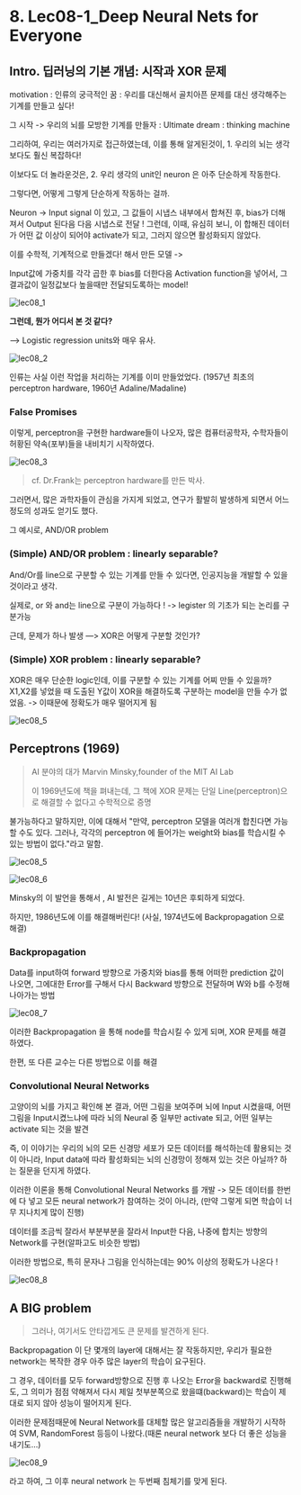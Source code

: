 # 8. Lec08-1_Deep Neural Nets for Everyone

## Intro. 딥러닝의 기본 개념: 시작과 XOR 문제

motivation : 인류의 궁극적인 꿈 : 우리를 대신해서 골치아픈 문제를 대신 생각해주는 기계를 만들고 싶다!

그 시작 -> 우리의 뇌를 모방한 기계를 만들자 : Ultimate dream : thinking machine

그리하여, 우리는 여러가지로 접근하였는데, 이를 통해 알게된것이, 1. 우리의 뇌는 생각보다도 훨신 복잡하다!

이보다도 더 놀라운것은, 2. 우리 생각의 unit인 neuron 은 아주 단순하게 작동한다.

그렇다면, 어떻게 그렇게 단순하게 작동하는 걸까.



Neuron -> Input signal 이 있고, 그 값들이 시냅스 내부에서 합쳐진 후, bias가 더해져서 Output 된다음 다음 시냅스로 전달 ! 그런데, 이때, 유심히 보니, 이 합해진 데이터가 어떤 값 이상이 되어야 activate가 되고, 그러지 않으면 활성화되지 않았다.

이를 수학적, 기계적으로 만들겠다! 해서 만든 모델 -> 

Input값에 가중치를 각각 곱한 후 bias를 더한다음 Activation function을 넣어서, 그 결과값이 일정값보다 높을때만 전달되도록하는 model!

![lec08_1](../img/lec08_1.png)



__그런데, 뭔가 어디서 본 것 같다?__

—> Logistic regression units와 매우 유사.

![lec08_2](../img/lec08_2.png)

인류는 사실 이런 작업을 처리하는 기계를 이미 만들었었다. (1957년 최초의 perceptron hardware, 1960년  Adaline/Madaline)



### False Promises

이렇게, perceptron을 구현한 hardware들이 나오자, 많은 컴퓨터공학자, 수학자들이 허황된 약속(포부)들을 내비치기 시작하였다.

![lec08_3](../img/lec08_3.png)

> cf. Dr.Frank는 perceptron hardware를 만든 박사.

그러면서, 많은 과학자들이 관심을 가지게 되었고, 연구가 활발히 발생하게 되면서 어느정도의 성과도 얻기도 했다.

그 예시로, AND/OR  problem

### (Simple) AND/OR problem : linearly separable?

And/Or를 line으로 구분할 수 있는 기계를 만들 수 있다면, 인공지능을 개발할 수 있을 것이라고 생각.

실제로, or 와 and는 line으로 구분이 가능하다 ! -> legister 의 기초가 되는 논리를 구분가능

근데, 문제가 하나 발생 —> XOR은 어떻게 구분할 것인가?

### (Simple) XOR problem : linearly separable?

XOR은 매우 단순한 logic인데, 이를 구분할 수 있는 기계를 어찌 만들 수 있을까? X1,X2를 넣었을 때 도출된 Y값이 XOR을 해결하도록 구분하는 model을 만들 수가 없었음. -> 이때문에 정확도가 매우 떨어지게 됨

![lec08_5](../img/lec08_4.png)



## Perceptrons (1969)

> AI 분야의 대가 Marvin Minsky,founder of the MIT AI Lab
>
> 이 1969년도에 책을 펴내는데, 그 책에 XOR 문제는 단일 Line(perceptron)으로 해결할 수 없다고 수학적으로 증명

불가능하다고 말하지만, 이에 대해서 "만약, perceptron 모델을 여러개 합친다면 가능할 수도 있다. 그러나, 각각의 perceptron 에 들어가는 weight와 bias를 학습시킬 수 있는 방법이 없다."라고 말함.

![lec08_5](../img/lec08_5.png)



![lec08_6](../img/lec08_6.png)



Minsky의 이 발언을 통해서 , AI 발전은 길게는 10년은 후퇴하게 되었다.

하지만, 1986년도에 이를 해결해버린다! (사실, 1974년도에 Backpropagation 으로 해결)

### Backpropagation

Data를 input하여  forward 방향으로  가중치와 bias를 통해 어떠한 prediction  값이 나오면, 그에대한 Error를 구해서 다시 Backward 방향으로 전달하며 W와  b를 수정해 나아가는 방법



![lec08_7](../img/lec08_7.png)

이러한 Backpropagation 을 통해 node를 학습시킬 수 있게 되며, XOR 문제를 해결하였다.

한편, 또 다른 교수는 다른 방법으로 이를 해결

### Convolutional Neural Networks

고양이의 뇌를 가지고 확인해 본 결과, 어떤 그림을 보여주며 뇌에 Input 시켰을때, 어떤 그림을 Input시켰느냐에 따라 뇌의 Neural 중 일부만 activate 되고, 어떤 일부는  activate 되는 것을 발견

즉, 이 이야기는 우리의 뇌의 모든 신경망 세포가 모든 데이터를 해석하는데 활용되는 것이 아니라, Input data에 따라 활성화되는 뇌의 신경망이 정해져 있는 것은 아닐까? 하는 질문을 던지게 하였다.

이러한 이론을 통해 Convolutional Neural Networks 를 개발 -> 모든 데이터를 한번에 다 넣고 모든 neural network가 참여하는 것이 아니라, (만약 그렇게 되면 학습이 너무 지나치게 많이 진행)

데이터를 조금씩 잘라서 부분부분을 잘라서 Input한 다음, 나중에 합치는 방향의 Network를 구현(알파고도 비슷한 방법)

이러한 방법으로, 특히 문자나 그림을 인식하는데는 90% 이상의 정확도가 나온다 !

![lec08_8](../img/lec08_8.png)



## A BIG problem

> 그러나, 여기서도 안타깝게도 큰 문제를 발견하게 된다.

Backpropagation 이 단 몇개의 layer에 대해서는 잘 작동하지만, 우리가 필요한 network는 복작한 경우 아주 많은 layer의 학습이 요구된다.

그 경우, 데이터를 모두 forward방향으로 진행 후 나오는 Error을 backward로 진행해도, 그 의미가 점점 약해져서 다시 제일 첫부분쪽으로 왔을떄(backward)는 학습이 제대로 되지 않아 성능이 떨어지게 된다.

이러한 문제점때문에 Neural Network를 대체할 많은 알고리즘들을 개발하기 시작하여 SVM, RandomForest 등등이 나왔다.(때론 neural network 보다 더 좋은 성능을 내기도...)

![lec08_9](../img/lec08_9.png)



라고 하여, 그 이후 neural network 는 두번째 침체기를 맞게 된다.







